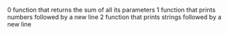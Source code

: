 0 function that returns the sum of all its parameters
1 function that prints numbers followed by a new line
2 function that prints strings followed by a new line
